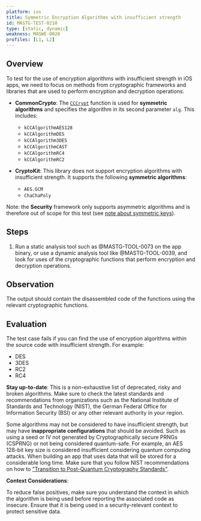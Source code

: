 ```yaml
---
platform: ios
title: Symmetric Encryption Algorithms with insufficient strength
id: MASTG-TEST-0210
type: [static, dynamic]
weakness: MASWE-0020
profiles: [L1, L2]
---
```


## Overview

To test for the use of encryption algorithms with insufficient strength in iOS apps, we need to focus on methods from cryptographic frameworks and libraries that are used to perform encryption and decryption operations.

- **CommonCrypto**: The [`CCCrypt`](https://developer.apple.com/library/archive/documentation/System/Conceptual/ManPages_iPhoneOS/man3/CCCrypt.3cc.html) function is used for **symmetric algorithms** and specifies the algorithm in its second parameter `alg`. This includes:
    - `kCCAlgorithmAES128`
    - `kCCAlgorithmDES`
    - `kCCAlgorithm3DES`
    - `kCCAlgorithmCAST`
    - `kCCAlgorithmRC4`
    - `kCCAlgorithmRC2`

- **CryptoKit**: This library does not support encryption algorithms with insufficient strength. It supports the following **symmetric algorithms**:
    - `AES.GCM`
    - `ChaChaPoly`

Note: the **Security** framework only supports asymmetric algorithms and is therefore out of scope for this test (see [note about symmetric keys](https://developer.apple.com/documentation/security/certificate_key_and_trust_services/keys/generating_new_cryptographic_keys#2863931)).

## Steps

1. Run a static analysis tool such as @MASTG-TOOL-0073 on the app binary, or use a dynamic analysis tool like @MASTG-TOOL-0039, and look for uses of the cryptographic functions that perform encryption and decryption operations.

## Observation

The output should contain the disassembled code of the functions using the relevant cryptographic functions.

## Evaluation

The test case fails if you can find the use of encryption algorithms within the source code with insufficient strength. For example:

- DES
- 3DES
- RC2
- RC4

**Stay up-to-date**: This is a non-exhaustive list of deprecated, risky and broken algorithms. Make sure to check the latest standards and recommendations from organizations such as the National Institute of Standards and Technology (NIST), the German Federal Office for Information Security (BSI) or any other relevant authority in your region.

Some algorithms may not be considered to have insufficient strength, but may have **inappropriate configurations** that should be avoided. Such as using a seed or IV not generated by Cryptographically secure PRNGs (CSPRNG) or not being considered quantum-safe. For example, an AES 128-bit key size is considered insufficient considering quantum computing attacks. When building an app that uses data that will be stored for a considerable long time. Make sure that you follow NIST recommendations on how to ["Transition to Post-Quantum Cryptography Standards"](https://csrc.nist.gov/pubs/ir/8547/ipd).

**Context Considerations**:

To reduce false positives, make sure you understand the context in which the algorithm is being used before reporting the associated code as insecure. Ensure that it is being used in a security-relevant context to protect sensitive data.
